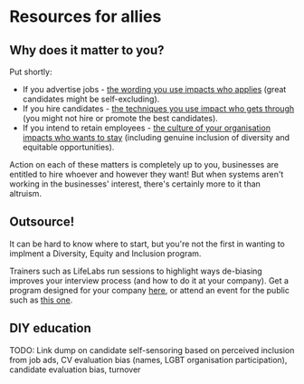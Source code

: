 # Resources for allies

## Why does it matter to you?
Put shortly:
- If you advertise jobs - [the wording you use impacts who applies](https://www.glassdoor.com/employers/blog/10-ways-remove-gender-bias-job-listings/) (great candidates might be self-excluding).
- If you hire candidates - [the techniques you use impact who gets through](https://hbr.org/2017/06/7-practical-ways-to-reduce-bias-in-your-hiring-process) (you might not hire or promote the best candidates).
- If you intend to retain employees - [the culture of your organisation impacts who wants to stay](https://leanin.org/women-in-the-workplace-report-2022/were-in-the-midst-of-a-great-breakup) (including genuine inclusion of diversity and equitable opportunities).

Action on each of these matters is completely up to you, businesses are entitled to hire whoever and however they want!
But when systems aren't working in the businesses' interest, there's certainly more to it than altruism.

## Outsource!
It can be hard to know where to start, but you're not the first in wanting to implment a Diversity, Equity and Inclusion program.

Trainers such as LifeLabs run sessions to highlight ways de-biasing improves your interview process (and how to do it at your company).
Get a program designed for your company [here](https://home.lifelabslearning.com/dei-programs), or attend an event for the public such as [this one](https://lifelabslearning.com/course/inclusive-interviewing-december-8-10-12pm-et/).

## DIY education
TODO: Link dump on candidate self-sensoring based on perceived inclusion from job ads, CV evaluation bias (names, LGBT organisation participation), candidate evaluation bias, turnover
